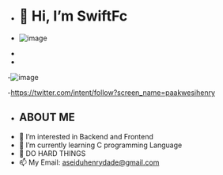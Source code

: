 - <h1>👋 Hi, I’m SwiftFc</h1>

- ![image](https://github.com/SwiftFc/SwiftFc/assets/<h3>135968578/04855a92-c798-4438-afd3-cd581cc9627d</h3>)
-
-
-![image](https://github.com/SwiftFc/SwiftFc/assets/135968578/b92b2a09-cce2-4239-80ce-a16c029e9336)

-https://twitter.com/intent/follow?screen_name=paakwesihenry

- <h2>ABOUT ME</h2>
- 👀 I’m interested in Backend and Frontend</h1> 
- 🌱 I’m currently learning C programming Language
- 💞️ DO HARD THINGS
- 📫 My Email: aseiduhenrydade@gmail.com


<!---
SwiftFc/SwiftFc is a ✨ special ✨ repository because its `README.md` (this file) appears on your GitHub profile.
You can click the Preview link to take a look at your changes.
--->
